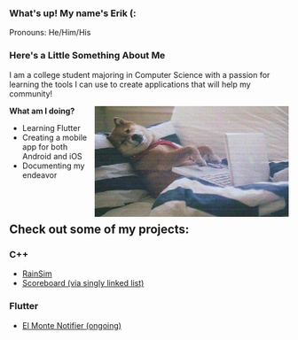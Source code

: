 ### What's up! My name's Erik (:
Pronouns: He/Him/His

### Here's a Little Something About Me
I am a college student majoring in Computer Science with a passion for learning the tools I can use to create applications that will help my community! 

<img align="right" src="https://github.com/erik-argueta/erik-argueta/blob/main/readmeGIfs/shiba.gif" width="350" height="200" />

**What am I doing?**
- Learning Flutter
- Creating a mobile app for both Android and iOS
- Documenting my endeavor

<br />
<br />

## Check out some of my projects:
### C++
- <a href="https://github.com/erik-argueta/projects/tree/main/cpp/complex/RainSim">RainSim</a>
- <a href="https://github.com/erik-argueta/projects/tree/main/cpp/data-structures/scoreboard/singly-linked-list">Scoreboard (via singly linked list)</a>

### Flutter
- <a href="https://github.com/erik-argueta/projects/tree/main/App-Idea">El Monte Notifier (ongoing)</a>

<!---
erik-argueta/erik-argueta is a ✨ special ✨ repository because its `README.md` (this file) appears on your GitHub profile.
You can click the Preview link to take a look at your changes.
--->
